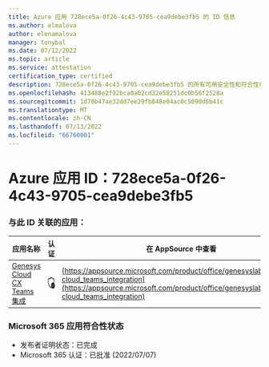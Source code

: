 ```yaml
---
title: Azure 应用 728ece5a-0f26-4c43-9705-cea9debe3fb5 的 ID 信息
ms.author: elmalova
author: elenamalova
manager: tonybal
ms.date: 07/12/2022
ms.topic: article
ms.service: attestation
certification_type: certified
description: 728ece5a-0f26-4c43-9705-cea9debe3fb5 的所有可用安全性和符合性信息。
ms.openlocfilehash: 413488e2f92bca0a02cd32e58251dc0b56f2528a
ms.sourcegitcommit: 1d78b47ae32dd7ee29fb848e04ac0c5090d6b41c
ms.translationtype: MT
ms.contentlocale: zh-CN
ms.lasthandoff: 07/13/2022
ms.locfileid: "66760001"
---
```

# <a name="azure-app-id-728ece5a-0f26-4c43-9705-cea9debe3fb5"></a>Azure 应用 ID：728ece5a-0f26-4c43-9705-cea9debe3fb5


### <a name="apps-associated-with-this-id"></a>与此 ID 关联的应用：
| **应用名称** | **认证** | **在 AppSource 中查看** |
|--------------|---------------|-----------------------|
| [Genesys Cloud CX Teams 集成](../forward/genesyslabs.genesys-cloud_teams_integration.md) | <img alt="Certified application badge" src="../media/certified-badge.png" height="25" width="25" /> | [https://appsource.microsoft.com/product/office/genesyslabs.genesys-cloud_teams_integration](https://appsource.microsoft.com/product/office/genesyslabs.genesys-cloud_teams_integration) |

### <a name="microsoft-365-app-compliance-status"></a>Microsoft 365 应用符合性状态
- 发布者证明状态：已完成
- Microsoft 365 认证：已批准 (2022/07/07) 
